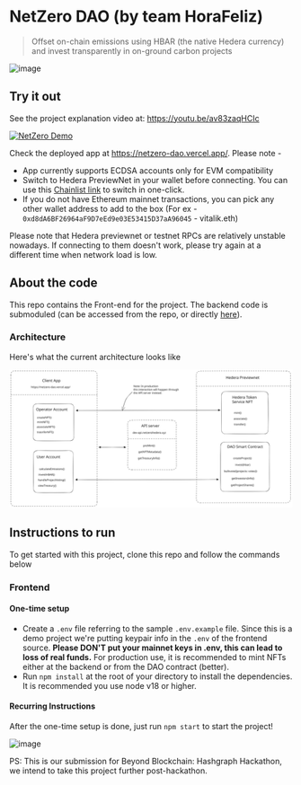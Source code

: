 # NetZero DAO (by team HoraFeliz)

> Offset on-chain emissions using HBAR (the native Hedera currency) and invest transparently in on-ground carbon projects

![image](https://github.com/gautamp8/netzero-dao/assets/10217535/5a35d336-f33e-40d0-b4b1-7a4e75fc1e02)


## Try it out

See the project explanation video at: https://youtu.be/av83zaqHCIc

[![NetZero Demo](https://img.youtube.com/vi/av83zaqHCIc/1.jpg)](https://www.youtube.com/watch?v=av83zaqHCIc)


Check the deployed app at https://netzero-dao.vercel.app/. Please note -

- App currently supports ECDSA accounts only for EVM compatibility
- Switch to Hedera PreviewNet in your wallet before connecting. You can use this [Chainlist link](https://chainlist.org/?search=hedera+previewnet) to switch in one-click.
- If you do not have Ethereum mainnet transactions, you can pick any other wallet address to add to the box (For ex - `0xd8dA6BF26964aF9D7eEd9e03E53415D37aA96045` - vitalik.eth)

Please note that Hedera previewnet or testnet RPCs are relatively unstable nowadays. If connecting to them doesn't work, please try again at a different time when network load is low.


## About the code

This repo contains the Front-end for the project. The backend code is submoduled (can be accessed from the repo, or directly [here](https://github.com/satwikkansal/netzero-backend)).

### Architecture

Here's what the current architecture looks like

![image](/images/architecture.svg)

## Instructions to run

To get started with this project, clone this repo and follow the commands below

### Frontend

#### One-time setup

- Create a `.env` file referring to the sample `.env.example` file. Since this is a demo project we're putting keypair info in the `.env` of the frontend source. **Please DON'T put your mainnet keys in .env, this can lead to loss of real funds.** For production use, it is recommended to mint NFTs either at the backend or from the DAO contract (better).
- Run `npm install` at the root of your directory to install the dependencies. It is recommended you use node v18 or higher.

#### Recurring Instructions

After the one-time setup is done, just run `npm start` to start the project!

<img width="1492" alt="image" src="https://github.com/gautamp8/netzero-dao/assets/10217535/74bac331-eae1-4444-8068-5eb697bd7b19">


PS: This is our submission for Beyond Blockchain: Hashgraph Hackathon, we intend to take this project further post-hackathon.
